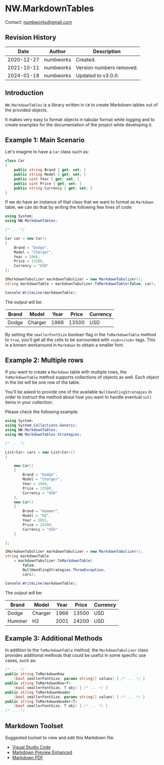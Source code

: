 # NW.MarkdownTables
Contact: numbworks@gmail.com

## Revision History

| Date | Author | Description |
|---|---|---|
| 2020-12-27 | numbworks | Created. |
| 2021-10-11 | numbworks | Version numbers removed. |
| 2024-01-18 | numbworks | Updated to v3.0.0. |

## Introduction

`NW.MarkdownTables` is a library written in `C#` to create Markdown tables out of the provided objects. 

It makes very easy to format objects in tabular format while logging and to create examples for the documentation of the project while developing it.

## Example 1: Main Scenario 

Let's imagine to have a `Car` class such as: 

```csharp
class Car
{
    public string Brand { get; set; }
    public string Model { get; set; }
    public uint Year { get; set; }
    public uint Price { get; set; }
    public string Currency { get; set; }
}
```

If we do have an instance of that class that we want to format as `Markdown` table, we can do that by writing the following few lines of code:

```csharp
using System;
using NW.MarkdownTables;

/* ... */

Car car = new Car()
{
    Brand = "Dodge",
    Model = "Charger",
    Year = 1966,
    Price = 13500,
    Currency = "USD"
};

IMarkdownTabulizer markdownTabulizer = new MarkdownTabulizer();
string markdownTable = markdownTabulizer.ToMarkdownTable(false, car);

Console.WriteLine(markdownTable);
```

The output will be:

|Brand|Model|Year|Price|Currency|
|---|---|---|---|---|
|Dodge|Charger|1966|13500|USD|

By setting the `smallerFontSize` boolean flag in the `ToMarkdownTable` method to `true`, you'll get all the cells to be surrounded with `<sub></sub>` tags. This is a known workaround in `Markdown` to obtain a smaller font.

## Example 2: Multiple rows

If you want to create a `Markdown` table with multiple rows, the `ToMarkdownTable` method supports collections of objects as well. Each object in the list will be one row of the table. 

You'll be asked to provide one of the available `NullHandlingStrategies` in order to instruct the method about how you want to handle eventual `null` items in your collection:

Please check the following example:

```csharp
using System;
using System.Collections.Generic; 
using NW.MarkdownTables;
using NW.MarkdownTables.Strategies;

/* ... */

List<Car> cars = new List<Car>()
{

    new Car()
    {
        Brand = "Dodge",
        Model = "Charger",
        Year = 1966,
        Price = 13500,
        Currency = "USD"
    },
    new Car()
    {
        Brand = "Hummer",
        Model = "H2",
        Year = 2001,
        Price = 24200,
        Currency = "USD"
    }

};

IMarkdownTabulizer markdownTabulizer = new MarkdownTabulizer();
string markdownTable
    = markdownTabulizer.ToMarkdownTable(
        false,
        NullHandlingStrategies.ThrowException,
        cars);

Console.WriteLine(markdownTable);
```

The output will be:

|Brand|Model|Year|Price|Currency|
|---|---|---|---|---|
|Dodge|Charger|1966|13500|USD|
|Hummer|H2|2001|24200|USD|

## Example 3: Additional Methods

In addition to the `ToMarkdownTable` method, the `MarkdownTabulizer` class provides additional methods that could be useful in some specific use cases, such as:

```csharp
/* ... */
public string ToMarkdownRow
    (bool smallerFontSize, params string[] values) { /* ... */ }
public string ToMarkdownRow<T>
    (bool smallerFontSize, T obj) { /* ... */ }
public string ToMarkdownHeader
    (bool smallerFontSize, params string[] values) { /* ... */ }
public string ToMarkdownHeader<T>
    (bool smallerFontSize, T obj) { /* ... */ }
/* ... */
```

## Markdown Toolset

Suggested toolset to view and edit this Markdown file:

- [Visual Studio Code](https://code.visualstudio.com/)
- [Markdown Preview Enhanced](https://marketplace.visualstudio.com/items?itemName=shd101wyy.markdown-preview-enhanced)
- [Markdown PDF](https://marketplace.visualstudio.com/items?itemName=yzane.markdown-pdf)